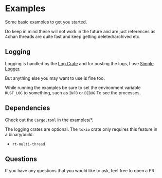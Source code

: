 # Examples

Some basic examples to get you started.

Do keep in mind these will not work in the future and are just references as 4chan threads are quite fast
and keep getting deleted/archived etc.

## Logging

Logging is handled by the [Log Crate](<https://github.com/rust-lang/log>)
and for posting the logs, I use [Simple Logger](<https://github.com/borntyping/rust-simple_logger>).

But anything else you may want to use is fine too.

While running the examples be sure to set the environment variable `RUST_LOG` to something, such as `INFO` or `DEBUG` To see the processes.

## Dependencies

Check out the `Cargo.toml` in the examples/*.

The logging crates are optional.
The `tokio` crate only requires this feature in a binary/build:

- `rt-multi-thread`

## Questions

If you have any questions that you would like to ask,
feel free to open a PR.

